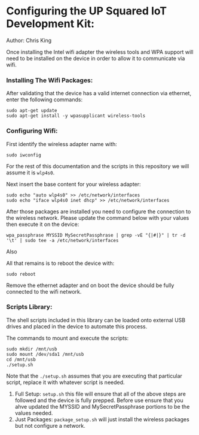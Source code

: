 # Configuring the UP Squared IoT Development Kit:

Author: Chris King

Once installing the Intel wifi adapter the wireless tools and WPA support will need to be installed on the device in order to allow it to communicate via wifi.

### Installing The Wifi Packages:

After validating that the device has a valid internet connection via ethernet, enter the following commands:

```
sudo apt-get update
sudo apt-get install -y wpasupplicant wireless-tools
```

### Configuring Wifi:

First identify the wireless adapter name with:

```
sudo iwconfig
```

For the rest of this documentation and the scripts in this repository we will assume it is `wlp4s0`.

Next insert the base content for your wireless adapter:

```
sudo echo "auto wlp4s0" >> /etc/network/interfaces
sudo echo "iface wlp4s0 inet dhcp" >> /etc/network/interfaces
```

After those packages are installed you need to configure the connection to the wireless network. Please update the command below with your values then execute it on the device:

```
wpa_passphrase MYSSID MySecretPassphrase | grep -vE "{|#|}" | tr -d '\t' | sudo tee -a /etc/network/interfaces
```

Also 


All that remains is to reboot the device with:

```
sudo reboot
```

Remove the ethernet adapter and on boot the device should be fully connected to the wifi network.


### Scripts Library:

The shell scripts included in this library can be loaded onto external USB drives and placed in the device to automate this process.

The commands to mount and execute the scripts:

```
sudo mkdir /mnt/usb
sudo mount /dev/sda1 /mnt/usb
cd /mnt/usb
./setup.sh
```

Note that the `./setup.sh` assumes that you are executing that particular script, replace it with whatever script is needed.


1. Full Setup: `setup.sh` this file will ensure that all of the above steps are followed and the device is fully prepped. Before use ensure that you ahve updated the MYSSID and MySecretPassphrase portions to be the values needed.
2. Just Packages: `package_setup.sh` will just install the wireless packages but not configure a network.

